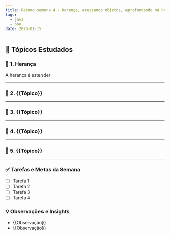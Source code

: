 ```yaml
---
title: Resumo semana 4 - Herança, acessando objetos, aprofundando na herança
tags:
  - java
  - poo
date: 2025-01-15
---
```


## 📖 Tópicos Estudados  

### 🧩 1. Herança
 
A herança é estender 

---

### 🧩 2. {{Tópico}}  


---

### 🧩 3. {{Tópico}}  


---

### 🧩 4. {{Tópico}}  


---

### 🧩 5. {{Tópico}}


---

### ✅ **Tarefas e Metas da Semana**

- [ ] Tarefa 1
- [ ] Tarefa 2
- [ ] Tarefa 3
- [ ] Tarefa 4

### 💡 **Observações e Insights**

- {{Observação}}
- {{Observação}}

